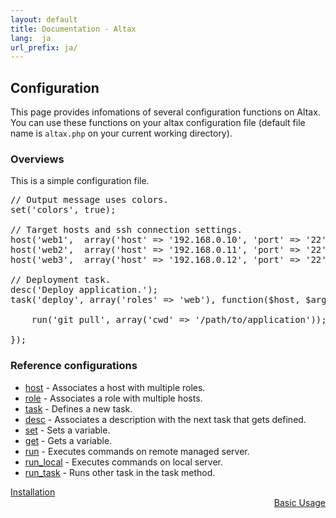 ```yaml
---
layout: default
title: Documentation - Altax
lang:  ja
url_prefix: ja/
---
```

## Configuration

This page provides infomations of several configuration functions on Altax.
You can use these functions on your altax configuration file (default file name is `altax.php` on your current working directory).


### Overviews

This is a simple configuration file.

<pre class="php">
// Output message uses colors.
set('colors', true);

// Target hosts and ssh connection settings.
host('web1',  array('host' => '192.168.0.10', 'port' => '22'), 'web');
host('web2',  array('host' => '192.168.0.11', 'port' => '22'), 'web');
host('web3',  array('host' => '192.168.0.12', 'port' => '22'), 'web');

// Deployment task.
desc('Deploy application.');
task('deploy', array('roles' => 'web'), function($host, $args){

    run('git pull', array('cwd' => '/path/to/application'));

});
</pre>

### Reference configurations

* [host](/altax/ja/documentation/configuration/host.html) - Associates a host with multiple roles.
* [role](/altax/ja/documentation/configuration/role.html) - Associates a role with multiple hosts.
* [task](/altax/ja/documentation/configuration/task.html) - Defines a new task.
* [desc](/altax/ja/documentation/configuration/desc.html) - Associates a description with the next task that gets defined.
* [set](/altax/ja/documentation/configuration/set.html) - Sets a variable.
* [get](/altax/ja/documentation/configuration/get.html) - Gets a variable.
* [run](/altax/ja/documentation/configuration/run.html) - Executes commands on remote managed server.
* [run_local](/altax/ja/documentation/configuration/run_local.html) - Executes commands on local server.
* [run_task](/altax/ja/documentation/configuration/run_task.html) - Runs other task in the task method.


<div class="row">
  <div class="span4">
    <a class="prev" href="/altax/ja/documentation/installation.html">Installation</a>
  </div>
  <div class="span4 offset4" style="text-align: right;">
    <a class="next" href="/altax/ja/documentation/basic-usage.html">Basic Usage</a>
  </div>
</div>

